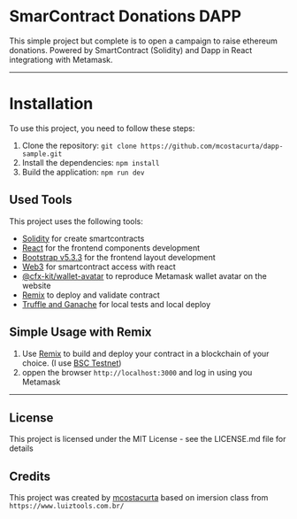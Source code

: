 # SmarContract Donations DAPP

This simple project but complete is to open a campaign to raise ethereum donations. Powered by SmartContract (Solidity) and Dapp in React integrationg with Metamask.

---

# Installation

To use this project, you need to follow these steps:

1. Clone the repository: `git clone https://github.com/mcostacurta/dapp-sample.git`
2. Install the dependencies: `npm install`
3. Build the application: `npm run dev`


## Used Tools

This project uses the following tools:

- [Solidity](https://soliditylang.org/) for create smartcontracts
- [React](https://react.dev/) for the frontend components development
- [Bootstrap v5.3.3](https://getbootstrap.com/) for the frontend layout development
- [Web3](https://github.com/web3/web3.js#readme) for smartcontract access with react
- [@cfx-kit/wallet-avatar](https://github.com/fluent-wallet/avatar#readme) to reproduce Metamask wallet avatar on the website
- [Remix](https://remix.ethereum.org/) to deploy and validate contract
- [Truffle and Ganache](https://archive.trufflesuite.com/) for local tests and local deploy

## Simple Usage with Remix

1. Use [Remix](https://remix.ethereum.org/) to build and deploy your contract in a blockchain of your choice. (I use [BSC Testnet](https://testnet.bscscan.com/))
2. oppen the browser `http://localhost:3000` and log in using you Metamask

---

## License

This project is licensed under the MIT License - see the LICENSE.md file for details

## Credits

This project was created by [mcostacurta](https://github.com/mcostacurta) based on imersion class from `https://www.luiztools.com.br/`